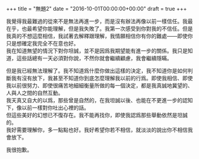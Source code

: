 +++
title = "無題2"
date = "2016-10-01T00:00:00+00:00"
draft = true
+++

我覺得我最難過的從來不是無法再進一步，而是沒有辦法再像以前一樣信任。我最在乎，也最希望你能理解，但是我失敗了。我第一次感受到你對我的不信任。但是我真的不想這麼相信，我試著去解釋跟理解，我情願相信你有你的難處——即使你只是想確定我完全不在意也好。  
我在知道無望的情況下對你坦誠，並不是因爲我期望能有進一步的關係。我只是知道，這些話總有一天必須對你說，不然你就會繼續顧慮，我會繼續隱瞞。  

但是我已經無法理解了。我不知道爲什麼你做出這樣的決定，我不知道你是如何判斷我有沒有放下，我甚至不知道你到底怎麼理解我以前的行爲。即使我相信、即使我以前很努力、即使很痛苦地細細衡量所做的每一個決定，都是我真誠地冀望的、人與人之間的自然互動。  
我天真又自大的以爲，那些曾是自然的，在我坦誠以後、也能在不更進一步的認知下，像以前一樣對你吐出心裡的話。  
但這些美好的幻想已不復存在。我不能再找你，即使我認爲那些舉動依然是坦誠的。  
我好需要理解你，多一點點也好。我好希望你若不相信，就淡淡的說出你不相信我會放下。

我很抱歉。
